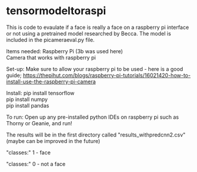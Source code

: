 # tensormodeltoraspi
This is code to evaulate if a face is really a face on a raspberry pi interface or not using a pretrained model researched by Becca. The model is included in the picameraeval.py file. 

Items needed:
Raspberry Pi (3b was used here) <br />
Camera that works with raspberry pi <br />

Set-up:
Make sure to allow your raspberry pi to be used - here is a good guide; https://thepihut.com/blogs/raspberry-pi-tutorials/16021420-how-to-install-use-the-raspberry-pi-camera

Install:
pip install tensorflow <br />
pip install numpy <br />
pip install pandas <br />

To run:
Open up any pre-installed python IDEs on raspberry pi such as Thorny or Geanie, and run!

The results will be in the first directory called "results_withpredcnn2.csv" (maybe can be improved in the future)

"classes:" 1 - face

"classes:" 0 - not a face
